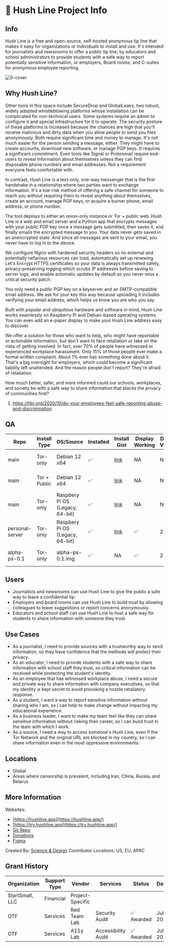 # **🤫 Hush Line Project Info**

## Info

Hush Line is a free and open-source, self-hosted anonymous tip line that makes it easy for organizations or individuals to install and use. It's intended for journalists and newsrooms to offer a public tip line; by educators and school administrators to provide students with a safe way to report potentially sensitive information, or employers, Board rooms, and C-suites for anonymous employee reporting. 

![0-cover](https://github.com/scidsg/hushline/assets/28545431/771b1e4d-2404-4d58-b395-7f4a4cfb6913)

## Why Hush Line?

Other tools in this space include SecureDrop and GlobalLeaks, two robust, widely adopted whistleblowing platforms whose installation can be complicated for non-technical users. Some systems require an admin to configure it and special infrastructure for it to operate. The security posture of these platforms is increased because the chances are high that you'll receive malicious and dirty data when you allow people to send you files anonymously. Both require significant time and money to manage. It's not much easier for the person sending a message, either. They might have to create accounts, download new software, or manage PGP keys. It requires a significant commitment. Even tools like Signal or Protonmail require end-users to reveal information about themselves unless they can find disposable phone numbers and email addresses. Not a requirement everyone feels comfortable with.

In contrast, Hush Line is a text-only, one-way messenger that is the first handshake in a relationship where two parties want to exchange information. It's a low-risk method of offering a safe channel for someone to reach you without requiring them to reveal anything about themselves, create an account, manage PGP keys, or acquire a burner phone, email address, or phone number.

The tool deploys to either an onion-only instance or Tor + public web. Hush Line is a web and email server and a Python app that encrypts messages with your public PGP key once a message gets submitted, then saves it, and finally emails the encrypted message to you. Your data never gets saved in an unencrypted state. And since all messages are sent to your email, you never have to log in to the device.

We configure Nginx with hardened security headers so no external and potentially nefarious resources can load, automatically set up renewing Let's Encrypt HTTPS certificates so your data is always transmitted safely, privacy-preserving logging which scrubs IP addresses before saving to server logs, and enable automatic updates by default so you never miss a critical security patch.

You only need a public PGP key on a keyserver and an SMTP-compatible email address. We ask for your key this way because uploading it includes verifying your email address, which helps us know you are who you say.

Built with popular and ubiquitous hardware and software in mind, Hush Line works seamlessly on Raspberry Pi and Debian-based operating systems. You can even add an e-paper display to make your Hush Line address easy to discover.

We offer a solution for those who want to help, who might have reportable or actionable information, but don't want to face retaliation or take on the risks of getting involved. In fact, over 70% of people have witnessed or experienced workplace harassment. Only 15% of those people ever make a formal written complaint. About 1% ever has something done about it. That's a big oversight for employers, which could become a significant liability left unattended. And the reason people don't report? They're afraid of retaliation.

How much better, safer, and more informed could our schools, workplaces, and society be with a safe way to share information that places the privacy of  communities first?

1. https://hbr.org/2020/10/do-your-employees-feel-safe-reporting-abuse-and-discrimination


## QA

| Repo           | Install Type | OS/Source                        | Installed | Install Gist                           | Display Working | Display Version | Confirmation Email | Home | Info Page | Message Sent | Message Received | Message Decrypted | Close Button | Host          | Auditor | Date        |
|----------------|--------------|----------------------------------|-----------|---------------------------------------|-----------------|-----------------|--------------------|------|-----------|--------------|------------------|-------------------|--------------|---------------|---------|-------------|
| main           | Tor-only     | Debian 12 x64                    | ✅         | [link](https://gist.github.com/glenn-sorrentino/fd02fdc9e200a05183538b462919f9c3)  | NA              | NA              | ✅                  | ✅    | ✅         | ✅            | ✅                | ✅                 | ✅            | Digital Ocean | Glenn   | Oct-25-2023 |
| main           | Tor + Public | Debian 12 x64                    | ✅         | [link](https://gist.github.com/glenn-sorrentino/ae8e371486d16ab4ece10a51302e2a50)  | NA              | NA              | ✅                  | ✅    | ✅         | ✅            | ✅                | ✅                 | ✅            | Digital Ocean      | Glenn   | Oct-25-2023 |
| main           | Tor-only     | Raspbery Pi OS (Legacy, 64-bit)  | ✅         | [link](https://gist.github.com/glenn-sorrentino/6e5fd237c02a916c6f4aa236f5a362d9)  | NA              | NA              | ✅                  | ✅    | ✅         | ✅            | ✅                | ✅                 | ✅            | Pi 4 4GB | Glenn   | Oct-25-2023 |
| personal-server| Tor-only     | Raspbery Pi OS (Legacy, 64-bit)  | ✅         | [link](https://gist.github.com/glenn-sorrentino/3de2a2ea11b0228f4892907514b0ac4c)  | ✅              | 2.2             | ✅                  | ✅    | ✅         | ✅            | ✅                | ✅                 | ✅            | Pi 4 4GB      | Glenn   | Oct-25-2023 |
| alpha-ps-0.1   | Tor-only     | alpha-ps-0.1.img                 | ✅         |  NA                                     | ✅              | 2.2             | ✅                  | ✅    | ✅         | ✅            | ✅                | ✅                 | ✅            | Pi 4 4GB      | Glenn   | Oct-25-2023 |

## Users

- Journalists and newsrooms can use Hush Line to give the public a safe way to leave a confidential tip.
- Employers and board rooms can use Hush Line to build trust by allowing colleagues to leave suggestions or report concerns anonymously.
- Educators and school staff can use Hush Line to host a safe way for students to share information with someone they trust.

## Use Cases

- As a journalist, I need to provide sources with a trustworthy way to send information, so they have confidence that the methods will protect their privacy.
- As an educator, I need to provide students with a safe way to share information with school staff they trust, so critical information can be received while protecting the student's identity.
- As an employee that has witnessed workplace abuse, I need a secure and private way to share information with company executives, so that my identity is kept secret to avoid provoking a hostile retaliatory response.
- As a student, I want a way to report sensitive information without sharing who I am, so I can help to make change without impacting my educational experience.
- As a business leader, I want to make my team feel like they can share sensitive information without risking their career, so I can build trust in the team with which I work.
- As a source, I need a way to access someone's Hush Line, even if the Tor Network and the original URL are blocked in my country, so I can share information even in the most oppressive environments.

## Locations

- Global
- Areas where censorship is prevalent, including Iran, China, Russia, and Belarus

## More Information
Websites:
- [https://hushline.app](https://hushline.app/)
- [https://try.hushline.app](https://try.hushline.app/)
- [Git Repo](https://github.com/scidsg/hush-line)
- [Donations](https://opencollective.com/scidsg/contribute/hush-line-support-55786)
- [Figma](#)

Created By:
[Science & Design](https://scidsg.org/)
Contributor Locations: US, EU, APAC 

## Grant History

| **Organization** | **Support Type** | **Vendor** | **Services** | **Status** | **Dates** |
| --- | --- | --- | --- | --- | --- |
| StartSmall, LLC | Financial | Project-Specific | 
| OTF | Services | Red Team Lab | Security Audit | ✅ Awarded | July 2023 |
| OTF | Services | A11y Lab | Accessibility Audit | ✅ Awarded | July 2023 |
